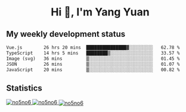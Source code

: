 <h1 align="center">Hi 👋, I'm Yang Yuan</h1>


## My weekly development status
<!--START_SECTION:waka-->

```txt
Vue.js        26 hrs 20 mins  ███████████████▓░░░░░░░░░   62.78 %
TypeScript    14 hrs 5 mins   ████████▒░░░░░░░░░░░░░░░░   33.57 %
Image (svg)   36 mins         ▒░░░░░░░░░░░░░░░░░░░░░░░░   01.45 %
JSON          26 mins         ▒░░░░░░░░░░░░░░░░░░░░░░░░   01.07 %
JavaScript    20 mins         ▒░░░░░░░░░░░░░░░░░░░░░░░░   00.82 %
```

<!--END_SECTION:waka-->

## Statistics
<a href="https://github.com/anuraghazra/github-readme-stats">
  <img src="https://github-readme-stats.vercel.app/api/top-langs/?username=no5no6&theme=dracula" alt="no5no6">
</a>
<a href="https://github.com/anuraghazra/github-readme-stats">
  <img src="https://github-readme-stats.vercel.app/api?username=no5no6&show_icons=true&theme=dracula&line_height=40" alt="no5no6">
</a>
<a href="https://github.com/anuraghazra/github-readme-stats">
  <img align="center" src="https://github-readme-streak-stats.herokuapp.com/?user=no5no6&theme=dracula" alt="no5no6" />
</a>